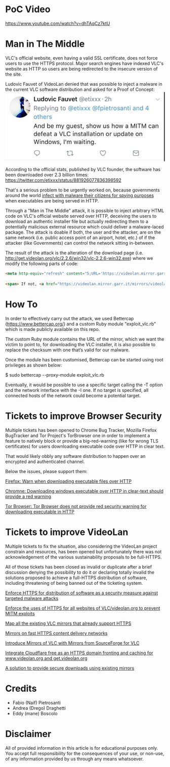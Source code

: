 # PoC Video
https://www.youtube.com/watch?v=dhTAqCz7ktU

# Man in The Middle
VLC's official website, even having a valid SSL certificate, does not force users to use the HTTPS protocol. Major search engines have indexed VLC's website as HTTP so users are being redirected to the insecure version of the site.

Ludovic Fauvet of VideoLan denied that was possible to inject a malware in the current VLC software distribution and asked for a Proof of Concept: 
![alt text](https://raw.githubusercontent.com/drego85/Why-VLC-NEED-to-enforce-HTTPS/master/etixxx.png)

According to the official stats, published by VLC founder, the software has been downloaded over 2.3 billion times: https://twitter.com/etixxx/status/881926077836398592

That's a serious problem to be urgently worked on, because governments around the world [infect with malware their citizens for spying purposes](https://twitter.com/botherder/status/882243803448561665) when executables are being served in HTTP.

Through a "Man in The Middle" attack, it is possible to inject arbitrary HTML code on VLC's official website served over HTTP, deceiving the users to download an authentic installer file but actually redirecting them to a potentially malicious external resource which could deliver a malware-laced package. 
The attack is doable if both, the user and the attacker, are on the same network (i.e. public access point of an airport, hotel, etc.) of if the attacker (like Governments) can control the network sitting in-between.

The result of the attack is the alteration of the download page (i.e. http://get.videolan.org/vlc/2.2.6/win32/vlc-2.2.6-win32.exe) where we modify the following parts of code:

```html
<meta http-equiv="refresh" content="5;URL='https://videolan.mirror.garr.it/mirrors/videolan/vlc/2.2.6/win32/vlc-2.2.6-win32.exe'" />

<span> If not, <a href="https://videolan.mirror.garr.it/mirrors/videolan/vlc/2.2.6/win32/vlc-2.2.6-win32.exe" id="alt_link">click here</a>.
```

# How To
In order to effectively carry out the attack, we used Bettercap (https://www.bettercap.org/) and a custom Ruby module "exploit_vlc.rb" which is made publicly available on this repo.

The custom Ruby module contains the URL of the mirror, which we want the victim to point to, for downloading the VLC installer, it is also possible to replace the checksum with one that’s valid for our malware.

Once the module has been customised, Bettercap can be started using root privileges as shown below:

$ sudo bettercap --proxy-module exploit_vlc.rb

Eventually, it would be possible to use a specific target calling the -T option and the network interface with the -I one. If no target is specified, all connected hosts of the network could become a potential target.

# Tickets to improve Browser Security 
Multiple tickets has been opened to Chrome Bug Tracker, Mozilla Firefox BugTracker and Tor Project's TorBrowser one in order to implement a feature to natively block or provide a big-red-warning (like for wrong TLS certificates) for users downloading executable code over HTTP in clear text.

That would likely obbly any software distribution to happen over an encrypted and authenticated channel.

Below the issues, please support them:

[Firefox: Warn when downloading executable files over HTTP](https://bugzilla.mozilla.org/show_bug.cgi?id=1303739)

[Chromne: Downloading windows executable over HTTP in clear-text should provide a red warning](https://twitter.com/fpietrosanti/status/882146954276483072)

[Tor Browser: Tor Browser does not provide red security warning for downloading executable in HTTP](https://trac.torproject.org/projects/tor/ticket/22809)


# Tickets to improve VideoLan
Multiple tickets to fix the situation, also considering the VideoLan project constrain and resources, has been opened but unfortunately there was not acknowledgement of the various sustainability proposals to be full-HTTPS.

All of those tickets has been closed as invalid or duplicate after a brief discussion denying the possibility to do it or declaring totally invalid the solutions proposed to achieve a full-HTTPS distribution of software, including threatening of being banned out of the ticketing system.

[Enforce HTTPS for distribution of software as a security measure against targeted malware attacks](https://github.com/etix/mirrorbits/issues/59)

[Enforce the uses of HTTPS for all websites of VLC/videolan.org to prevent MITM exploits](https://trac.videolan.org/vlc/ticket/18472)

[Map all the existing VLC mirrors that already support HTTPS](https://trac.videolan.org/vlc/ticket/18484)

[Mirrors on fast HTTPS content delivery networks](https://trac.videolan.org/vlc/ticket/18491)

[Introduce Mirrors of VLC with Mirrors from SourceForge for VLC](https://trac.videolan.org/vlc/ticket/18492)

[Integrate Cloudflare free as an HTTPS domain fronting and caching for www.videolan.org and get.videolan.org](https://trac.videolan.org/vlc/ticket/18486)

[A solution to provide secure downloads using existing mirrors](https://trac.videolan.org/vlc/ticket/18489)


# Credits
* Fabio (Naif) Pietrosanti 
* Andrea (Drego) Draghetti
* Eddy (mane) Boscolo

# Disclaimer 
All of provided information in this article is for educational purposes only. You accept full responsibility for the consequences of your use, or non-use, of any information provided by us through any means whatsoever.
